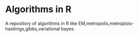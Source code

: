 # Algorithms in R
A repository of algorithms in R like EM,metropolis,metroplois-hastiings,gibbs,variational bayes. 
